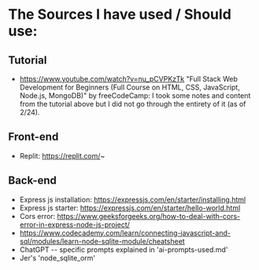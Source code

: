# The Sources I have used / Should use:

## Tutorial
- https://www.youtube.com/watch?v=nu_pCVPKzTk
"Full Stack Web Development for Beginners (Full Course on HTML, CSS, JavaScript, Node.js, MongoDB)" by freeCodeCamp: I took some notes and content from the tutorial above but I did not go through the entirety of it (as of 2/24). 

## Front-end
- Replit: https://replit.com/~

## Back-end 
- Express js installation: https://expressjs.com/en/starter/installing.html
- Express js starter: https://expressjs.com/en/starter/hello-world.html
- Cors error: https://www.geeksforgeeks.org/how-to-deal-with-cors-error-in-express-node-js-project/
- https://www.codecademy.com/learn/connecting-javascript-and-sql/modules/learn-node-sqlite-module/cheatsheet
- ChatGPT -- specific prompts explained in 'ai-prompts-used.md'
- Jer's 'node_sqlite_orm'
